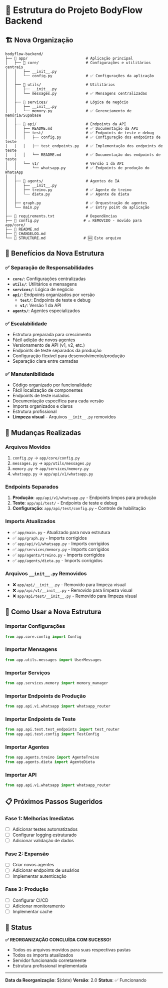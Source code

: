 # 📁 Estrutura do Projeto BodyFlow Backend

## 🏗️ Nova Organização

```
bodyflow-backend/
├── 📁 app/                          # Aplicação principal
│   ├── 📁 core/                     # Configurações e utilitários centrais
│   │   ├── __init__.py
│   │   └── config.py               # ✅ Configurações da aplicação
│   │
│   ├── 📁 utils/                    # Utilitários
│   │   ├── __init__.py
│   │   └── messages.py             # ✅ Mensagens centralizadas
│   │
│   ├── 📁 services/                 # Lógica de negócio
│   │   ├── __init__.py
│   │   └── memory.py               # ✅ Gerenciamento de memória/Supabase
│   │
│   ├── 📁 api/                      # Endpoints da API
│   │   ├── README.md               # ✅ Documentação da API
│   │   ├── test/                   # ✅ Endpoints de teste e debug
│   │   │   ├── config.py           # ✅ Configuração dos endpoints de teste
│   │   │   ├── test_endpoints.py   # ✅ Implementação dos endpoints de teste
│   │   │   └── README.md           # ✅ Documentação dos endpoints de teste
│   │   └── v1/                     # Versão 1 da API
│   │       └── whatsapp.py         # ✅ Endpoints de produção do WhatsApp
│   │
│   ├── 📁 agents/                   # Agentes de IA
│   │   ├── __init__.py
│   │   ├── treino.py               # ✅ Agente de treino
│   │   └── dieta.py                # ✅ Agente de dieta
│   │
│   ├── graph.py                    # ✅ Orquestração de agentes
│   └── main.py                     # ✅ Entry point da aplicação
│
├── 📄 requirements.txt              # Dependências
├── 📄 config.py                    # ⚠️ REMOVIDO - movido para app/core/
├── 📄 README.md
├── 📄 CHANGELOG.md
└── 📄 STRUCTURE.md                 # 🆕 Este arquivo
```

## 🎯 Benefícios da Nova Estrutura

### ✅ **Separação de Responsabilidades**
- **`core/`**: Configurações centralizadas
- **`utils/`**: Utilitários e mensagens
- **`services/`**: Lógica de negócio
- **`api/`**: Endpoints organizados por versão
  - **`test/`**: Endpoints de teste e debug
  - **`v1/`**: Versão 1 da API
- **`agents/`**: Agentes especializados

### ✅ **Escalabilidade**
- Estrutura preparada para crescimento
- Fácil adição de novos agentes
- Versionamento de API (v1, v2, etc.)
- Endpoints de teste separados da produção
- Configuração flexível para desenvolvimento/produção
- Separação clara entre camadas

### ✅ **Manutenibilidade**
- Código organizado por funcionalidade
- Fácil localização de componentes
- Endpoints de teste isolados
- Documentação específica para cada versão
- Imports organizados e claros
- Estrutura profissional
- **Limpeza visual** - Arquivos `__init__.py` removidos

## 🔄 Mudanças Realizadas

### **Arquivos Movidos**
1. `config.py` → `app/core/config.py`
2. `messages.py` → `app/utils/messages.py`
3. `memory.py` → `app/services/memory.py`
4. `whatsapp.py` → `app/api/v1/whatsapp.py`

### **Endpoints Separados**
1. **Produção**: `app/api/v1/whatsapp.py` - Endpoints limpos para produção
2. **Teste**: `app/api/test/` - Endpoints de teste e debug
3. **Configuração**: `app/api/test/config.py` - Controle de habilitação

### **Imports Atualizados**
- ✅ `app/main.py` - Atualizado para nova estrutura
- ✅ `app/graph.py` - Imports corrigidos
- ✅ `app/api/v1/whatsapp.py` - Imports corrigidos
- ✅ `app/services/memory.py` - Imports corrigidos
- ✅ `app/agents/treino.py` - Imports corrigidos
- ✅ `app/agents/dieta.py` - Imports corrigidos

### **Arquivos `__init__.py` Removidos**
- ❌ `app/api/__init__.py` - Removido para limpeza visual
- ❌ `app/api/v1/__init__.py` - Removido para limpeza visual
- ❌ `app/api/test/__init__.py` - Removido para limpeza visual

## 🚀 Como Usar a Nova Estrutura

### **Importar Configurações**
```python
from app.core.config import Config
```

### **Importar Mensagens**
```python
from app.utils.messages import UserMessages
```

### **Importar Serviços**
```python
from app.services.memory import memory_manager
```

### **Importar Endpoints de Produção**
```python
from app.api.v1.whatsapp import whatsapp_router
```

### **Importar Endpoints de Teste**
```python
from app.api.test.test_endpoints import test_router
from app.api.test.config import TestConfig
```

### **Importar Agentes**
```python
from app.agents.treino import AgenteTreino
from app.agents.dieta import AgenteDieta
```

### **Importar API**
```python
from app.api.v1.whatsapp import whatsapp_router
```

## 📋 Próximos Passos Sugeridos

### **Fase 1: Melhorias Imediatas**
- [ ] Adicionar testes automatizados
- [ ] Configurar logging estruturado
- [ ] Adicionar validação de dados

### **Fase 2: Expansão**
- [ ] Criar novos agentes
- [ ] Adicionar endpoints de usuários
- [ ] Implementar autenticação

### **Fase 3: Produção**
- [ ] Configurar CI/CD
- [ ] Adicionar monitoramento
- [ ] Implementar cache

## 🎉 Status

**✅ REORGANIZAÇÃO CONCLUÍDA COM SUCESSO!**

- Todos os arquivos movidos para suas respectivas pastas
- Todos os imports atualizados
- Servidor funcionando corretamente
- Estrutura profissional implementada

---

**Data da Reorganização**: $(date)
**Versão**: 2.0
**Status**: ✅ Funcionando
